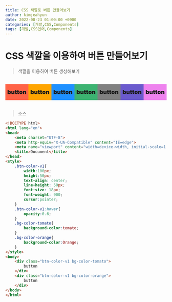 ```yaml
---
title: CSS 색깔로 버튼 만들어보기
author: kimjeahyun
date: 2022-08-23 01:00:00 +0900
categories: [개발,CSS,Components]
tags: [개발,CSS언어,Components]
---
```


<style>
    .btn-color-v1{
        width:100px;
        height:50px;
        text-align: center;
        line-height: 50px;
        font-size: 18px;
        font-weight: 900;
        cursor:pointer;
    }
    .btn-color-v1:hover{
        opacity:0.6;
    }
    .bg-color-tomato{
        background-color:tomato;
    }
    .bg-color-orange{
        background-color:Orange;
    }
    .bg-color-DodgerBlue{
        background-color:DodgerBlue;
    }
    .bg-color-MediumSeaGreen{
        background-color:MediumSeaGreen;
    }
    .bg-color-Gray{
        background-color:Gray;
    }
    .bg-color-SlateBlue{
        background-color:SlateBlue;
    }
    .bg-color-Violet{
        background-color:Violet;
    }
    .display{
        display:flex;
    }
</style>


# CSS 색깔을 이용하여 버튼 만들어보기


>색깔을 이용하여 버튼 생성해보기

</br>

<div class="display">
    <div class="btn-color-v1 bg-color-tomato">
        button
    </div>
    <div class="btn-color-v1 bg-color-orange">
        button
    </div>
    <div class="btn-color-v1 bg-color-DodgerBlue">
        button
    </div>
    <div class="btn-color-v1 bg-color-MediumSeaGreen">
        button
    </div>
    <div class="btn-color-v1 bg-color-Gray">
        button
    </div>
    <div class="btn-color-v1 bg-color-SlateBlue">
        button
    </div>
    <div class="btn-color-v1 bg-color-Violet">
        button
    </div>
</div>
</br>

>소스

```html
<!DOCTYPE html>
<html lang="en">
<head>
    <meta charset="UTF-8">
    <meta http-equiv="X-UA-Compatible" content="IE=edge">
    <meta name="viewport" content="width=device-width, initial-scale=1.0">
    <title>Document</title>
</head>
<style>
    .btn-color-v1{
        width:100px;
        height:50px;
        text-align: center;
        line-height: 50px;
        font-size: 18px;
        font-weight: 900;
        cursor:pointer;
    }
    .btn-color-v1:hover{
        opacity:0.6;
    }
    .bg-color-tomato{
        background-color:tomato;
    }
    .bg-color-orange{
        background-color:Orange;
    }
</style>
<body>    
    <div class="btn-color-v1 bg-color-tomato">
        button
    </div>
    <div class="btn-color-v1 bg-color-orange">
        button
    </div>
</body>
</html>
```
